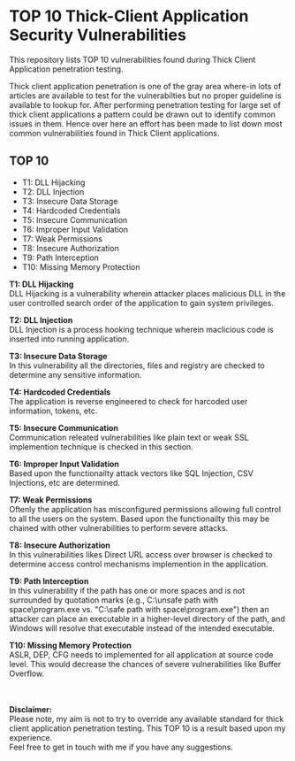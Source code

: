 # TOP 10 Thick-Client Application Security Vulnerabilities
This repository lists TOP 10 vulnerabilities found during Thick Client Application penetration testing. 

Thick client application penetration is one of the gray area where-in lots of articles are available to test for the vulnerabilties but no proper guideline is available to lookup for. After performing penetration testing for large set of thick client applications a pattern could be drawn out to identify common issues in them. Hence over here an effort has been made to list down most common vulnerabilities found in Thick Client applications. 


## TOP 10
- T1: DLL Hijacking
- T2: DLL Injection
- T3: Insecure Data Storage
- T4: Hardcoded Credentials
- T5: Insecure Communication
- T6: Improper Input Validation
- T7: Weak Permissions
- T8: Insecure Authorization
- T9: Path Interception
- T10: Missing Memory Protection


**T1: DLL Hijacking**<br/>
DLL Hijacking is a vulnerability wherein attacker places malicious DLL in the user controlled search order of the application to gain system privileges. 

**T2: DLL Injection**<br/>
DLL Injection is a process hooking technique wherein maclicious code is inserted into running application. 

**T3: Insecure Data Storage**<br/>
In this vulnerability all the directories, files and registry are checked to determine any sensitive information.

**T4: Hardcoded Credentials**<br/>
The application is reverse engineered to check for harcoded user information, tokens, etc.

**T5: Insecure Communication**<br/>
Communication releated vulnerabilities like plain text or weak SSL implemention technique is checked in this section.

**T6: Improper Input Validation**<br/>
Based upon the functionailty attack vectors like SQL Injection, CSV Injections, etc are determined.

**T7: Weak Permissions**<br/>
Oftenly the application has misconfigured permissions allowing full control to all the users on the system. Based upon the functionailty this may be chained with other vulnerabilities to perform severe attacks.

**T8: Insecure Authorization**<br/>
In this vulnerabilities likes Direct URL access over browser is checked to determine access control mechanisms implemention in the application.

**T9: Path Interception**<br/>
In this vulnerability if the path has one or more spaces and is not surrounded by quotation marks (e.g., C:\unsafe path with space\program.exe vs. "C:\safe path with space\program.exe") then an attacker can place an executable in a higher-level directory of the path, and Windows will resolve that executable instead of the intended executable. 

**T10: Missing Memory Protection**<br/>
ASLR, DEP, CFG needs to implemented for all application at source code level. This would decrease the chances of severe vulnerabilities like Buffer Overflow.


<br/><br/>**Disclaimer:**<br/>
Please note, my aim is not to try to override any available standard for thick client application penetration testing. This TOP 10 is a result based upon my experience.<br/>Feel free to get in touch with me if you have any suggestions.
